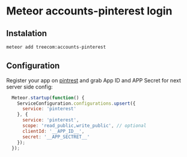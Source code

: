 # Meteor accounts-pinterest login

## Instalation

```bash
meteor add treecom:accounts-pinterest
````

## Configuration

Register your app on [pintrest](https://developers.pinterest.com/apps/) and grab App ID and APP Secret for next server side config:


```js
  Meteor.startup(function() {
    ServiceConfiguration.configurations.upsert({
      service: 'pinterest'
    }, {
      service: 'pinterest',
      scope: 'read_public,write_public', // optional
      clientId: '__APP_ID__',
      secret: '__APP_SECTRET__'
    });
  });
```
